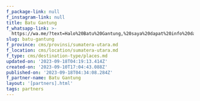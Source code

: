 ```yaml
---
f_package-link: null
f_instagram-link: null
title: Batu Gantung
f_whatsapp-link: >-
  https://wa.me/?text=Halo%20Batu%20Gantung,%20saya%20dapat%20info%20dari%20@loocale.id%20dan%20punya%20pertanyaan
slug: batu-gantung
f_province: cms/provinsi/sumatera-utara.md
f_location: cms/location/sumatera-utara.md
f_type: cms/destination-type/places.md
updated-on: '2023-09-18T04:19:13.414Z'
created-on: '2023-09-10T17:04:43.088Z'
published-on: '2023-09-18T04:34:08.284Z'
f_partner-name: Batu Gantung
layout: '[partners].html'
tags: partners
---
```



